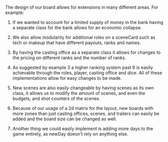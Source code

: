 The design of our board allows for extensions in many different areas. 
For example:
1. If we wanted to account for a limited supply of money in the bank having a separate class for the bank allows for an economic collapse.

2. We also allow modularity for additional roles on a sceneCard such as tech or makeup that have different payouts, ranks and names.

3. By having the casting office as a separate class it allows for changes to the pricing on different ranks and the number of ranks.

4. As suggested by example 3 a higher ranking system past 6 is easily achievable through the roles, player, casting office and dice. All of these implementations allow for easy changes to be made. 

5. New scenes are also easily changeable by having scenes as its own class, it  allows us to modify the amount of scenes, and even the budgets, and shot counters of the scenes. 

6. Because of our usage of a 2d matrix for the layout, new boards with more zones than just casting offices, scenes, and trailers can easily be added and the board size can be changed as well.

7. Another thing we could easily implement is adding more days to the game entirely, as newDay doesn't rely on anything else. 

